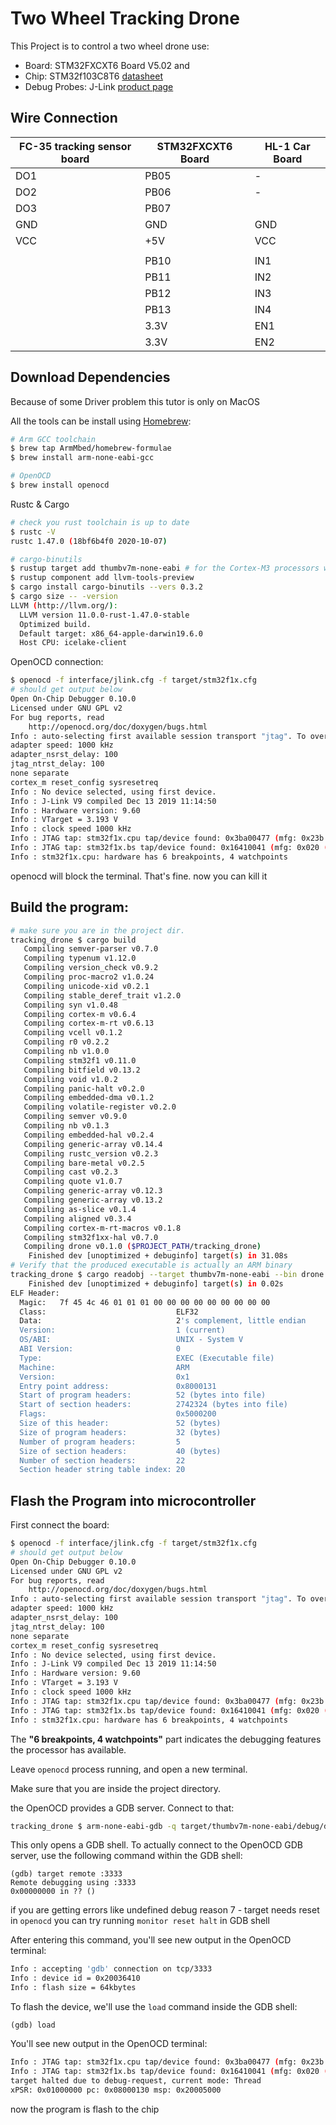 # Two Wheel Tracking Drone

This Project is to control a two wheel drone use:

* Board: STM32FXCXT6 Board V5.02 and 
* Chip: STM32f103C8T6 [datasheet](https://pdf1.alldatasheet.com/datasheet-pdf/view/201596/STMICROELECTRONICS/STM32F103C8T6.html)
* Debug Probes: J-Link [product page](https://www.segger.com/products/debug-probes/j-link/)

## Wire Connection

| FC-35 tracking sensor board | STM32FXCXT6 Board | HL-1 Car Board |
| --------------------------- | ----------------- | -------------- |
| DO1                         | PB05              | -              |
| DO2                         | PB06              | -              |
| DO3                         | PB07              |                |
| GND                         | GND               | GND            |
| VCC                         | +5V               | VCC            |
|                             |                   |                |
|                             | PB10              | IN1            |
|                             | PB11              | IN2            |
|                             | PB12              | IN3            |
|                             | PB13              | IN4            |
|                             | 3.3V              | EN1            |
|                             | 3.3V              | EN2            |





## Download Dependencies

Because of some Driver problem this tutor is only on MacOS

All the tools can be install using [Homebrew](https://brew.sh/):

```bash
# Arm GCC toolchain
$ brew tap ArmMbed/homebrew-formulae
$ brew install arm-none-eabi-gcc

# OpenOCD
$ brew install openocd
```

Rustc & Cargo

```bash
# check you rust toolchain is up to date
$ rustc -V
rustc 1.47.0 (18bf6b4f0 2020-10-07)

# cargo-binutils
$ rustup target add thumbv7m-none-eabi # for the Cortex-M3 processors which stm32f103 use
$ rustup component add llvm-tools-preview
$ cargo install cargo-binutils --vers 0.3.2
$ cargo size -- -version
LLVM (http://llvm.org/):
  LLVM version 11.0.0-rust-1.47.0-stable
  Optimized build.
  Default target: x86_64-apple-darwin19.6.0
  Host CPU: icelake-client
```



OpenOCD connection:

```bash
$ openocd -f interface/jlink.cfg -f target/stm32f1x.cfg
# should get output below
Open On-Chip Debugger 0.10.0
Licensed under GNU GPL v2
For bug reports, read
	http://openocd.org/doc/doxygen/bugs.html
Info : auto-selecting first available session transport "jtag". To override use 'transport select <transport>'.
adapter speed: 1000 kHz
adapter_nsrst_delay: 100
jtag_ntrst_delay: 100
none separate
cortex_m reset_config sysresetreq
Info : No device selected, using first device.
Info : J-Link V9 compiled Dec 13 2019 11:14:50
Info : Hardware version: 9.60
Info : VTarget = 3.193 V
Info : clock speed 1000 kHz
Info : JTAG tap: stm32f1x.cpu tap/device found: 0x3ba00477 (mfg: 0x23b (ARM Ltd.), part: 0xba00, ver: 0x3)
Info : JTAG tap: stm32f1x.bs tap/device found: 0x16410041 (mfg: 0x020 (STMicroelectronics), part: 0x6410, ver: 0x1)
Info : stm32f1x.cpu: hardware has 6 breakpoints, 4 watchpoints
```

openocd will block the terminal. That's fine. now you can kill it

## Build the program:

```bash
# make sure you are in the project dir.
tracking_drone $ cargo build
   Compiling semver-parser v0.7.0
   Compiling typenum v1.12.0
   Compiling version_check v0.9.2
   Compiling proc-macro2 v1.0.24
   Compiling unicode-xid v0.2.1
   Compiling stable_deref_trait v1.2.0
   Compiling syn v1.0.48
   Compiling cortex-m v0.6.4
   Compiling cortex-m-rt v0.6.13
   Compiling vcell v0.1.2
   Compiling r0 v0.2.2
   Compiling nb v1.0.0
   Compiling stm32f1 v0.11.0
   Compiling bitfield v0.13.2
   Compiling void v1.0.2
   Compiling panic-halt v0.2.0
   Compiling embedded-dma v0.1.2
   Compiling volatile-register v0.2.0
   Compiling semver v0.9.0
   Compiling nb v0.1.3
   Compiling embedded-hal v0.2.4
   Compiling generic-array v0.14.4
   Compiling rustc_version v0.2.3
   Compiling bare-metal v0.2.5
   Compiling cast v0.2.3
   Compiling quote v1.0.7
   Compiling generic-array v0.12.3
   Compiling generic-array v0.13.2
   Compiling as-slice v0.1.4
   Compiling aligned v0.3.4
   Compiling cortex-m-rt-macros v0.1.8
   Compiling stm32f1xx-hal v0.7.0
   Compiling drone v0.1.0 ($PROJECT_PATH/tracking_drone)
    Finished dev [unoptimized + debuginfo] target(s) in 31.08s
# Verify that the produced executable is actually an ARM binary
tracking_drone $ cargo readobj --target thumbv7m-none-eabi --bin drone -- -file-headers
    Finished dev [unoptimized + debuginfo] target(s) in 0.02s
ELF Header:
  Magic:   7f 45 4c 46 01 01 01 00 00 00 00 00 00 00 00 00
  Class:                             ELF32
  Data:                              2's complement, little endian
  Version:                           1 (current)
  OS/ABI:                            UNIX - System V
  ABI Version:                       0
  Type:                              EXEC (Executable file)
  Machine:                           ARM
  Version:                           0x1
  Entry point address:               0x8000131
  Start of program headers:          52 (bytes into file)
  Start of section headers:          2742324 (bytes into file)
  Flags:                             0x5000200
  Size of this header:               52 (bytes)
  Size of program headers:           32 (bytes)
  Number of program headers:         5
  Size of section headers:           40 (bytes)
  Number of section headers:         22
  Section header string table index: 20

```



## Flash the Program into microcontroller

First connect the board:

```bash
$ openocd -f interface/jlink.cfg -f target/stm32f1x.cfg
# should get output below
Open On-Chip Debugger 0.10.0
Licensed under GNU GPL v2
For bug reports, read
	http://openocd.org/doc/doxygen/bugs.html
Info : auto-selecting first available session transport "jtag". To override use 'transport select <transport>'.
adapter speed: 1000 kHz
adapter_nsrst_delay: 100
jtag_ntrst_delay: 100
none separate
cortex_m reset_config sysresetreq
Info : No device selected, using first device.
Info : J-Link V9 compiled Dec 13 2019 11:14:50
Info : Hardware version: 9.60
Info : VTarget = 3.193 V
Info : clock speed 1000 kHz
Info : JTAG tap: stm32f1x.cpu tap/device found: 0x3ba00477 (mfg: 0x23b (ARM Ltd.), part: 0xba00, ver: 0x3)
Info : JTAG tap: stm32f1x.bs tap/device found: 0x16410041 (mfg: 0x020 (STMicroelectronics), part: 0x6410, ver: 0x1)
Info : stm32f1x.cpu: hardware has 6 breakpoints, 4 watchpoints
```

The **"6 breakpoints, 4 watchpoints"** part indicates the debugging features the processor has available.

Leave `openocd` process running, and open a new terminal.

Make sure that you are inside the project directory.

the OpenOCD provides a GDB server. Connect to that:

```bash
tracking_drone $ arm-none-eabi-gdb -q target/thumbv7m-none-eabi/debug/drone
```

This only opens a GDB shell. To actually connect to the OpenOCD GDB server, use the following command within the GDB shell:

```shell
(gdb) target remote :3333
Remote debugging using :3333
0x00000000 in ?? ()
```

if you are getting errors like undefined debug reason 7 - target needs reset in `openocd`  you can try running `monitor reset halt` in GDB shell

After entering this command, you'll see new output in the OpenOCD terminal:

```bash
Info : accepting 'gdb' connection on tcp/3333
Info : device id = 0x20036410
Info : flash size = 64kbytes
```

To flash the device, we'll use the `load` command inside the GDB shell:

```
(gdb) load

```

You'll see new output in the OpenOCD terminal:

```bash
Info : JTAG tap: stm32f1x.cpu tap/device found: 0x3ba00477 (mfg: 0x23b (ARM Ltd.), part: 0xba00, ver: 0x3)
Info : JTAG tap: stm32f1x.bs tap/device found: 0x16410041 (mfg: 0x020 (STMicroelectronics), part: 0x6410, ver: 0x1)
target halted due to debug-request, current mode: Thread
xPSR: 0x01000000 pc: 0x08000130 msp: 0x20005000
```



now the program is flash to the chip